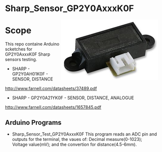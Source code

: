 Sharp_Sensor_GP2Y0AxxxK0F
=========================
<img src="https://github.com/fmendes75/Sharp_Sensor_GP2Y0AxxxK0F/blob/master/documentation/Sharp_Sensor_GP2Y0AH01K0F.jpg"
 alt="GP2Y0AH01K0F" title="GP2Y0AH01K0F" align="right" />
 
Scope
=====

This repo containe Arduino scketches for GP2Y0AxxxK0F Sharp sensors testing.
- SHARP - GP2Y0AH01K0F - SENSOR, DISTANCE

http://www.farnell.com/datasheets/37489.pdf
- SHARP - GP2Y0A21YK0F - SENSOR, DISTANCE, ANALOGUE

http://www.farnell.com/datasheets/1657845.pdf

Arduino Programs
----------------
- Sharp_Sensor_Test_GP2Y0AxxxK0F
This program reads an ADC pin and outputs for the terminal, the vaues of: Decimal measure(0-1023); Voltage value(mV); and the convertion for distance(4.5-6mm).
